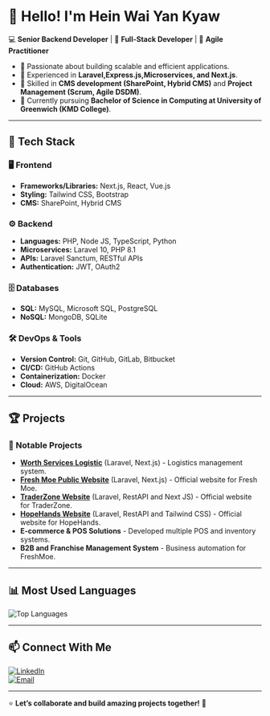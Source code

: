 # 👋 Hello! I'm Hein Wai Yan Kyaw

💻 **Senior Backend Developer** | 🎨 **Full-Stack Developer** | 🚀 **Agile Practitioner**

- 🔹 Passionate about building scalable and efficient applications.
- 🔹 Experienced in **Laravel,Express.js,Microservices, and Next.js**.
- 🔹 Skilled in **CMS development (SharePoint, Hybrid CMS)** and **Project Management (Scrum, Agile DSDM)**.
- 🔹 Currently pursuing **Bachelor of Science in Computing at University of Greenwich (KMD College)**.

---

## 🔧 Tech Stack  

### 🖥️ **Frontend**  
- **Frameworks/Libraries:** Next.js, React, Vue.js  
- **Styling:** Tailwind CSS, Bootstrap  
- **CMS:** SharePoint, Hybrid CMS  

### ⚙️ **Backend**  
- **Languages:** PHP, Node JS, TypeScript, Python
- **Microservices:** Laravel 10, PHP 8.1  
- **APIs:** Laravel Sanctum, RESTful APIs  
- **Authentication:** JWT, OAuth2  

### 🗄️ **Databases**  
- **SQL:** MySQL, Microsoft SQL, PostgreSQL  
- **NoSQL:** MongoDB, SQLite  

### 🛠 **DevOps & Tools**  
- **Version Control:** Git, GitHub, GitLab, Bitbucket  
- **CI/CD:** GitHub Actions  
- **Containerization:** Docker  
- **Cloud:** AWS, DigitalOcean  

---

## 🏆 Projects  
### 🚀 Notable Projects

- **[Worth Services Logistic](https://worthservicesmm.com/)** (Laravel, Next.js) - Logistics management system.  
- **[Fresh Moe Public Website](https://dev.freshmoe.com/en_us)** (Laravel, Next.js) - Official website for Fresh Moe.
- **[TraderZone Website](https://traderzone.site/)** (Laravel, RestAPI and Next JS) - Official website for TraderZone.
- **[HopeHands Website](https://hopehands.info/donators)** (Laravel, RestAPI and Tailwind CSS) - Official website for HopeHands.
- **E-commerce & POS Solutions** - Developed multiple POS and inventory systems.  
- **B2B and Franchise Management System** - Business automation for FreshMoe.  

---

## 📊 Most Used Languages

![Top Languages](https://github-readme-stats.vercel.app/api/top-langs/?username=heinwaiyankyaw&layout=compact&theme=radical)  

---

## 📫 Connect With Me  
[![LinkedIn](https://img.shields.io/badge/LinkedIn-Profile-blue?style=flat-square&logo=linkedin)](https://www.linkedin.com/in/heinwai-yankyaw-ab0059196/)  
[![Email](https://img.shields.io/badge/Email-Contact-red?style=flat-square&logo=gmail)](mailto:heinwaiyankyaw2001@gmail.com)  

---

⭐ **Let’s collaborate and build amazing projects together!** 🚀
